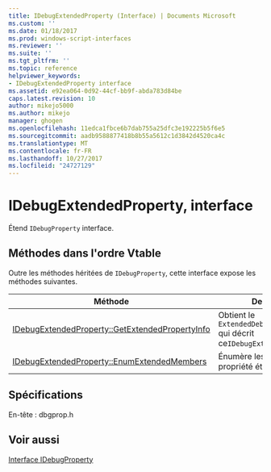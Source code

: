 ```yaml
---
title: IDebugExtendedProperty (Interface) | Documents Microsoft
ms.custom: ''
ms.date: 01/18/2017
ms.prod: windows-script-interfaces
ms.reviewer: ''
ms.suite: ''
ms.tgt_pltfrm: ''
ms.topic: reference
helpviewer_keywords:
- IDebugExtendedProperty interface
ms.assetid: e92ea064-0d92-44cf-bb9f-abda783d84be
caps.latest.revision: 10
author: mikejo5000
ms.author: mikejo
manager: ghogen
ms.openlocfilehash: 11edca1fbce6b7dab755a25dfc3e192225b5f6e5
ms.sourcegitcommit: aadb9588877418b8b55a5612c1d3842d4520ca4c
ms.translationtype: MT
ms.contentlocale: fr-FR
ms.lasthandoff: 10/27/2017
ms.locfileid: "24727129"
---
```

# <a name="idebugextendedproperty-interface"></a>IDebugExtendedProperty, interface
Étend `IDebugProperty` interface.  
  
## <a name="methods-in-vtable-order"></a>Méthodes dans l'ordre Vtable  
 Outre les méthodes héritées de `IDebugProperty`, cette interface expose les méthodes suivantes.  
  
|Méthode|Description|  
|------------|-----------------|  
|[IDebugExtendedProperty::GetExtendedPropertyInfo](../../winscript/reference/idebugextendedproperty-getextendedpropertyinfo.md)|Obtient le `ExtendedDebugPropertyInfo` qui décrit ce`IDebugExtendedProperty``.`|  
|[IDebugExtendedProperty::EnumExtendedMembers](../../winscript/reference/idebugextendedproperty-enumextendedmembers.md)|Énumère les membres d’une propriété étendue.|  
  
## <a name="requirements"></a>Spécifications  
 En-tête : dbgprop.h  
  
## <a name="see-also"></a>Voir aussi  
 [Interface IDebugProperty](../../winscript/reference/idebugproperty-interface.md)